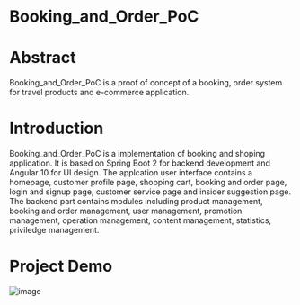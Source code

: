 # Booking_and_Order_PoC

# Abstract
Booking_and_Order_PoC is a proof of concept of a booking, order system for travel products and e-commerce application.

# Introduction
Booking_and_Order_PoC is a implementation of booking and shoping application. It is based on Spring Boot 2 for backend development and Angular 10 for UI design.
The applcation user interface contains a homepage, customer profile page, shopping cart, booking and order page, login and signup page, customer service  page and insider suggestion page. The backend part contains modules including product management, booking and order management, user management, promotion management, operation management, content management, statistics, priviledge management.

# Project Demo
![image](http://github.com/bryanltj/Booking_PoC/img.png)

